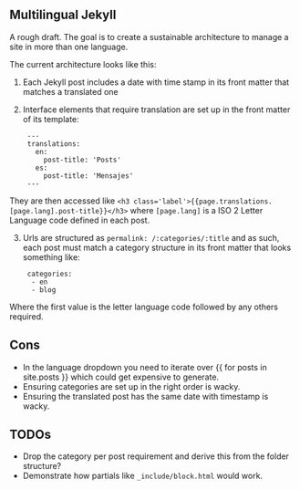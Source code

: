 ## Multilingual Jekyll

A rough draft. The goal is to create a sustainable architecture to manage a site in more than one language.

The current architecture looks like this:

1. Each Jekyll post includes a date with time stamp in its front matter that matches a translated one
2. Interface elements that require translation are set up in the front matter of its template:

        ---
        translations:
          en:
            post-title: 'Posts'
          es:
            post-title: 'Mensajes'
        ---

They are then accessed like  `<h3 class='label'>{{page.translations.[page.lang].post-title}}</h3>` where `[page.lang]`
is a ISO 2 Letter Language code defined in each post.

3. Urls are structured as `permalink: /:categories/:title` and as such, each post must match a category structure in its front matter
that looks something like:

        categories:
         - en
         - blog

Where the first value is the letter language code followed by any others required.

## Cons

- In the language dropdown you need to iterate over {{ for posts in site.posts }} which could get expensive to generate.
- Ensuring categories are set up in the right order is wacky.
- Ensuring the translated post has the same date with timestamp is wacky.

## TODOs
- Drop the category per post requirement and derive this from the folder structure?
- Demonstrate how partials like `_include/block.html` would work.

